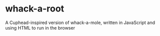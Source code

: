 # whack-a-root
A Cuphead-inspired version of whack-a-mole, written in JavaScript and using HTML to run in the browser
